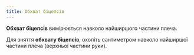 ```yaml
---
title: Обхват біцепсів
---
```


**Обхват біцепсів** вимірюється навколо найширшого частини плеча.

Для зняття **обхвату біцепсів**, охопіть сантиметром навколо найширшої частини плеча (верхньої частини руки).
